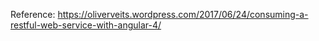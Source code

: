 Reference: https://oliverveits.wordpress.com/2017/06/24/consuming-a-restful-web-service-with-angular-4/